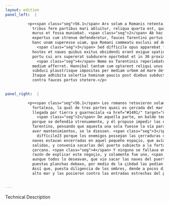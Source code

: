 ```yaml
---
layout: edition
panel_left:  |

          <p><span class="seg">56.1</span> Arx solum a Romanis retenta, quae
            tribus fere partibus mari abluitur, reliqua quarta est, quae aditum habet a terra, quam
            murus et fossa muniebat. <span class="seg">2</span> Ab hac parte Hannibal frustra expugnationem
            expertus cum strenue defenderetur, fauces Tarentini portus impedire instituit, ratus
            hanc unam superesse uiam, qua Romani commeatu exclusi ad deditionem compellantur.
              <span class="seg">3</span> Sed difficile opus apparebat futurum, cum claustra portus possiderent
            hostes et naues quibus exitus obsidendi erant exiguo spatio inclusae tenerentur. Has ex
            portu cui arx supererat subducere oportebat et in 30 proximum mare defferre.
              <span class="seg">4</span> Nemo ex Tarentinis reperiebatur qui rationem huius rei exlicandae in
            medium afferret. Hannibal tantum cum optarent reliqui unus uidit naues machinis ex portu
            subduci plaustrisque impositas per mediam urbem ad mare deferri posse. <span class="seg">5</span>
            Itaque adhibita solertia hominum paucis post diebus subducte naues in altumque delatae
            contra fauces portus stetere.</p>
        

panel_right:  |

          <p><span class="seg">56.1</span> Los romanos retovieron solamente la
            fortaleza, la qual de tres partes quasi es çercada del mar y la una quarta parte tiene
            llegada por tierra y guarnecíala <a href="#1491/" target="new"><img src="#1491/"/></a>[175r,b] un muro con su cava.
              <span class="seg">2</span> De aquella parte, en balde tentó <span class="persName">Hanníbal</span> tomarla
            porque se defendía strenuamente, y él propuso impedir las entradas angostas del puerto
            Tarentino, pensando que aquesta una sola fuesse la vía para que los romanos, no podiendo
            aver mantenimientos, se le diessen. <span class="seg">3</span> Mas parecía obra
              diffícile23 porque los enemigos posseýan las çerraduras del puerto y las
            naves estavan encerradas en aquel pequeño espaçio, que avían de ser çercadas las
            salidas, y convenía sacarlas del puerto subiecto a la fortaleza y traerlas al mar
            çercano. <span class="seg">4</span> Y ninguno se fallava entre los Tarentinos que traxesse en medio la
            razón de explicar este negoçio, y solamente fue uno, <span class="persName">Hanníbal</span>,
            aunque todos lo deseavan, que vio sacar las naves del puerto con pertrechos y que,
            puestas planchas debaxo, por medio de la çibdad las podían traer al mar. <span class="seg">5</span>
            Assí que, puesta diligencia de los ombres, dende a pocos días se levaron las naves al
            alto mar y las posieron contra las entradas estrechas del puerto.</p>
        

---
```


Technical Description 
